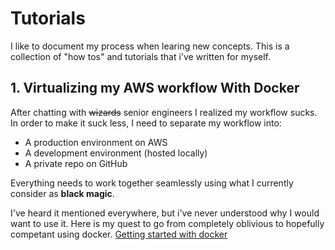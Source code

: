# Tutorials
I like to document my process when learing new concepts. This is a collection of "how tos" and tutorials that i've written for myself. 

## 1. Virtualizing my AWS workflow With Docker
After chatting with ~~wizards~~ senior engineers I realized my workflow sucks. In order to make it suck less, I need to separate my workflow into:

- A production environment on AWS
- A development environment (hosted locally)
- A private repo on GitHub

Everything needs to work together seamlessly using what I currently consider as **black magic**. 

I've heard it mentioned everywhere, but i've never understood why I would want to use it. 
Here is my quest to go from completely oblivious to hopefully competant using docker.  [Getting started with docker](docker/README.md)
